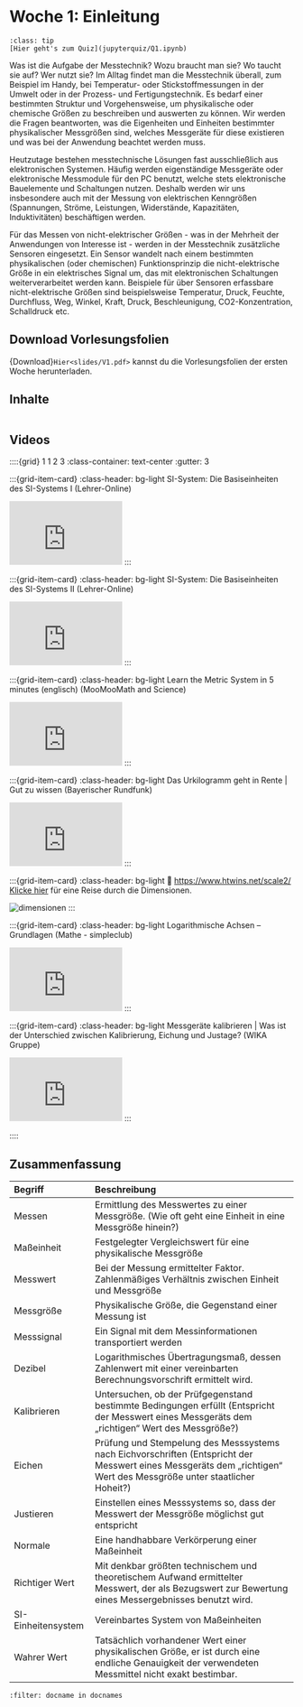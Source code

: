 # Woche 1: Einleitung

```{admonition} Teste dein Wissen...
:class: tip
[Hier geht's zum Quiz](jupyterquiz/Q1.ipynb)
```

Was ist die Aufgabe der Messtechnik? Wozu braucht man sie? Wo taucht sie auf? Wer nutzt sie?
Im Alltag findet man die Messtechnik überall, zum Beispiel im Handy, bei Temperatur- oder Stickstoffmessungen in der Umwelt oder in der Prozess- und Fertigungstechnik. Es bedarf einer bestimmten Struktur und Vorgehensweise, um physikalische oder chemische Größen zu beschreiben und auswerten zu können. 
Wir werden die Fragen beantworten, was die Eigenheiten und Einheiten bestimmter physikalischer Messgrößen sind, welches Messgeräte für diese existieren und was bei der Anwendung beachtet werden muss. 

Heutzutage bestehen messtechnische Lösungen fast ausschließlich aus elektronischen Systemen. Häufig werden eigenständige Messgeräte oder elektronische Messmodule für den PC benutzt, welche stets elektronische Bauelemente und Schaltungen nutzen. Deshalb werden wir uns insbesondere auch mit der Messung von elektrischen Kenngrößen (Spannungen, Ströme, Leistungen, Widerstände, Kapazitäten, Induktivitäten) beschäftigen werden. 

Für das Messen von nicht-elektrischer Größen - was in der Mehrheit der Anwendungen von Interesse ist - werden in der Messtechnik zusätzliche Sensoren eingesetzt. 
Ein Sensor wandelt nach einem bestimmten physikalischen (oder chemischen) Funktionsprinzip die nicht-elektrische Größe in ein elektrisches Signal um, das mit elektronischen Schaltungen weiterverarbeitet werden kann. Beispiele für über Sensoren erfassbare nicht-elektrische Größen sind beispielsweise Temperatur, Druck, Feuchte, Durchfluss, Weg, Winkel, Kraft, Druck, Beschleunigung, CO2-Konzentration, Schalldruck etc.

## Download Vorlesungsfolien

{Download}`Hier<slides/V1.pdf>` kannst du die Vorlesungsfolien der ersten Woche herunterladen.


## Inhalte

```{tableofcontents}
```

## Videos
::::{grid} 1 1 2 3
:class-container: text-center
:gutter: 3

:::{grid-item-card}
:class-header: bg-light
SI-System: Die Basiseinheiten des SI-Systems I (Lehrer-Online)

<iframe width="200" height="113" src="https://www.youtube.com/embed/bELd5_zkhKQ" title="YouTube video player" frameborder="0" allow="accelerometer; autoplay; clipboard-write; encrypted-media; gyroscope; picture-in-picture; web-share" allowfullscreen></iframe>
:::

:::{grid-item-card}
:class-header: bg-light
SI-System: Die Basiseinheiten des SI-Systems II (Lehrer-Online)

<iframe width="200" height="113" src="https://www.youtube.com/embed/-mSO24hkRxE" title="YouTube video player" frameborder="0" allow="accelerometer; autoplay; clipboard-write; encrypted-media; gyroscope; picture-in-picture; web-share" allowfullscreen></iframe>
:::


:::{grid-item-card}
:class-header: bg-light
Learn the Metric System in 5 minutes (englisch) (MooMooMath and Science)

<iframe width="200" height="113" src="https://www.youtube.com/embed/5iXyyQBGl-Y" title="YouTube video player" frameborder="0" allow="accelerometer; autoplay; clipboard-write; encrypted-media; gyroscope; picture-in-picture; web-share" allowfullscreen></iframe>
:::

:::{grid-item-card}
:class-header: bg-light
Das Urkilogramm geht in Rente | Gut zu wissen (Bayerischer Rundfunk)

<iframe width="200" height="113" src="https://www.youtube.com/embed/bu-wGOhw1Zw" title="YouTube video player" frameborder="0" allow="accelerometer; autoplay; clipboard-write; encrypted-media; gyroscope; picture-in-picture; web-share" allowfullscreen></iframe>
:::

:::{grid-item-card}
:class-header: bg-light
:link: https://www.htwins.net/scale2/
[Klicke hier](https://www.htwins.net/scale2/) für eine Reise durch die Dimensionen.


<img src="pictures/dimensionen.jpg" alt="dimensionen" label = dimensionen></img>
:::

:::{grid-item-card}
:class-header: bg-light
Logarithmische Achsen – Grundlagen (Mathe - simpleclub)

<iframe width="200" height="113" src="https://www.youtube.com/embed/tC3vqTB_IrA" title="YouTube video player" frameborder="0" allow="accelerometer; autoplay; clipboard-write; encrypted-media; gyroscope; picture-in-picture; web-share" allowfullscreen></iframe>
:::

:::{grid-item-card}
:class-header: bg-light
Messgeräte kalibrieren | Was ist der Unterschied zwischen Kalibrierung, Eichung und Justage? (WIKA Gruppe)

<iframe width="200" height="113" src="https://www.youtube.com/embed/QJuB-Sijdu0" title="YouTube video player" frameborder="0" allow="accelerometer; autoplay; clipboard-write; encrypted-media; gyroscope; picture-in-picture; web-share" allowfullscreen></iframe>
:::

::::

## Zusammenfassung

| Begriff | Beschreibung |
|:--------------------|:----------------------------------------|
|Messen|Ermittlung des Messwertes zu einer Messgröße. (Wie oft geht eine Einheit in eine Messgröße hinein?)|
|Maßeinheit|Festgelegter Vergleichswert für eine physikalische Messgröße|
|Messwert|Bei der Messung ermittelter Faktor. Zahlenmäßiges Verhältnis zwischen Einheit und Messgröße|
|Messgröße|Physikalische Größe, die Gegenstand einer Messung ist|
|Messsignal|Ein Signal mit dem Messinformationen transportiert werden|
|Dezibel|Logarithmisches Übertragungsmaß, dessen Zahlenwert mit einer vereinbarten Berechnungsvorschrift ermittelt wird.|
|Kalibrieren|Untersuchen, ob der Prüfgegenstand bestimmte Bedingungen erfüllt (Entspricht der Messwert eines Messgeräts dem „richtigen“ Wert des Messgröße?)|
|Eichen|Prüfung und Stempelung des Messsystems nach Eichvorschriften (Entspricht der Messwert eines Messgeräts dem „richtigen“ Wert des Messgröße unter staatlicher Hoheit?)|
|Justieren|Einstellen eines Messsystems so, dass der Messwert der Messgröße möglichst gut entspricht|
|Normale|Eine handhabbare Verkörperung einer Maßeinheit|
|Richtiger Wert|Mit denkbar größten technischem und theoretischem Aufwand ermittelter Messwert, der als Bezugswert zur Bewertung eines Messergebnisses benutzt wird. |
|SI-Einheitensystem|Vereinbartes System von Maßeinheiten|
|Wahrer Wert|Tatsächlich vorhandener Wert einer physikalischen Größe, er ist durch eine endliche Genauigkeit der verwendeten Messmittel nicht exakt bestimbar. |


```{bibliography}
:filter: docname in docnames
```